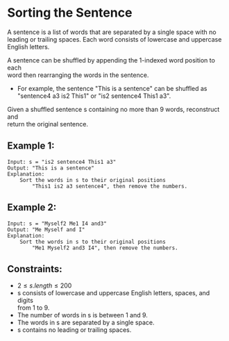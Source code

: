 # Sorting the Sentence

A sentence is a list of words that are separated by a single space with no  
leading or trailing spaces. Each word consists of lowercase and uppercase  
English letters.

A sentence can be shuffled by appending the 1-indexed word position to each  
word then rearranging the words in the sentence.

* For example, the sentence "This is a sentence" can be shuffled as  
    "sentence4 a3 is2 This1" or "is2 sentence4 This1 a3".

Given a shuffled sentence s containing no more than 9 words, reconstruct and  
return the original sentence.

 

## Example 1:

    Input: s = "is2 sentence4 This1 a3"
    Output: "This is a sentence"
    Explanation: 
        Sort the words in s to their original positions 
            "This1 is2 a3 sentence4", then remove the numbers.

## Example 2:

    Input: s = "Myself2 Me1 I4 and3"
    Output: "Me Myself and I"
    Explanation: 
        Sort the words in s to their original positions 
            "Me1 Myself2 and3 I4", then remove the numbers.

 

## Constraints:

* $2 \le s.length \le 200$
* s consists of lowercase and uppercase English letters, spaces, and digits  
    from 1 to 9.
* The number of words in s is between 1 and 9.
* The words in s are separated by a single space.
* s contains no leading or trailing spaces.
